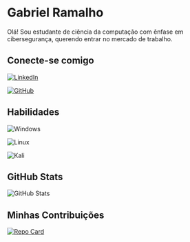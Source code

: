 
# Gabriel Ramalho 
Olá! Sou estudante de ciência da computação com ênfase em cibersegurança, querendo entrar no mercado de trabalho.

## Conecte-se comigo
[![LinkedIn](https://img.shields.io/badge/LinkedIn-0077B5?style=for-the-badge&logo=linkedin&logoColor=white)](https://www.linkedin.com/in/gabriel-mramalho/)

[![GitHub](https://img.shields.io/badge/GitHub-100000?style=for-the-badge&logo=github&logoColor=white)](https://github.com/bielramalho)


## Habilidades
![Windows](https://img.shields.io/badge/Windows-000?style=for-the-badge&logo=windows&logoColor=2CA5E0)

![Linux](https://img.shields.io/badge/Linux-000?style=for-the-badge&logo=linux&logoColor=FCC624)

![Kali](https://img.shields.io/badge/Kali-268BEE?style=for-the-badge&logo=kalilinux&logoColor=white)



## GitHub Stats
![GitHub Stats](https://github-readme-stats.vercel.app/api?username=bielramalho&theme=transparent&bg_color=000&border_color=30A3DC&show_icons=true&icon_color=30A3DC&title_color=E94D5F&hide_title=true&text_color=FFF&hide=stars)

## Minhas Contribuições
[![Repo Card](https://github-readme-stats.vercel.app/api/pin/?username=bielramalho&repo=cybersecurity-desafio-ransomware&bg_color=000&border_color=30A3DC&show_icons=true&icon_color=30A3DC&title_color=E94D5F&text_color=FFF)](https://github.com/bielramalho/cybersecurity-desafio-ramsomware)